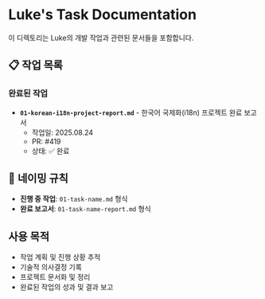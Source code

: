 # Luke's Task Documentation

이 디렉토리는 Luke의 개발 작업과 관련된 문서들을 포함합니다.

## 📋 작업 목록

### 완료된 작업
- **`01-korean-i18n-project-report.md`** - 한국어 국제화(i18n) 프로젝트 완료 보고서
  - 작업일: 2025.08.24
  - PR: #419
  - 상태: ✅ 완료

## 📝 네이밍 규칙

- **진행 중 작업**: `01-task-name.md` 형식
- **완료 보고서**: `01-task-name-report.md` 형식

## 사용 목적

- 작업 계획 및 진행 상황 추적
- 기술적 의사결정 기록
- 프로젝트 문서화 및 정리
- 완료된 작업의 성과 및 결과 보고
